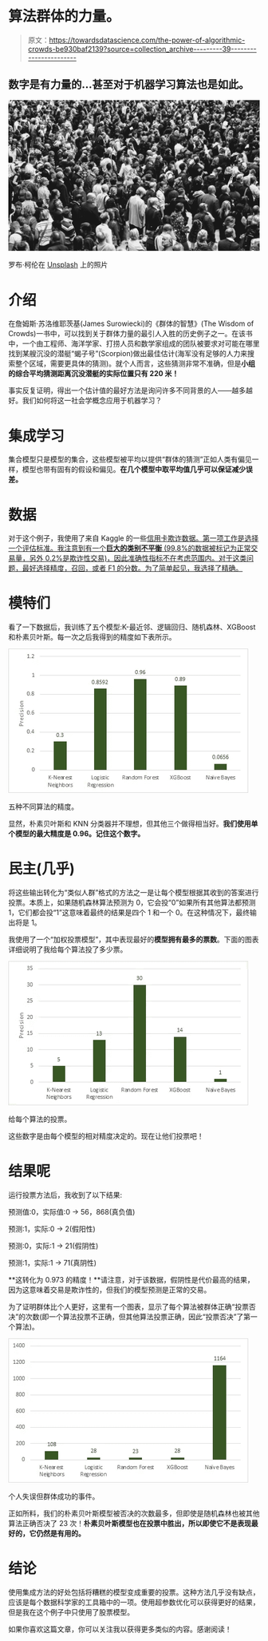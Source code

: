 # 算法群体的力量。

> 原文：<https://towardsdatascience.com/the-power-of-algorithmic-crowds-be930baf2139?source=collection_archive---------39----------------------->

## 数字是有力量的…甚至对于机器学习算法也是如此。

![](img/326768295b3f8e824f21a04a385a9ad2.png)

罗布·柯伦在 [Unsplash](https://unsplash.com/s/photos/crowd?utm_source=unsplash&utm_medium=referral&utm_content=creditCopyText) 上的照片

# 介绍

在詹姆斯·苏洛维耶茨基(James Surowiecki)的《群体的智慧》(The Wisdom of Crowds)一书中，可以找到关于群体力量的最引人入胜的历史例子之一。在该书中，一个由工程师、海洋学家、打捞人员和数学家组成的团队被要求对可能在哪里找到某艘沉没的潜艇“蝎子号”(Scorpion)做出最佳估计(海军没有足够的人力来搜索整个区域，需要更具体的猜测)。就个人而言，这些猜测非常不准确，但是**小组的综合平均猜测距离沉没潜艇的实际位置只有 220 米！**

事实反复证明，得出一个估计值的最好方法是询问许多不同背景的人——越多越好。我们如何将这一社会学概念应用于机器学习？

# 集成学习

集合模型只是模型的集合，这些模型被平均以提供“群体的猜测”正如人类有偏见一样，模型也带有固有的假设和偏见。**在几个模型中取平均值几乎可以保证减少误差。**

# 数据

对于这个例子，我使用了来自 Kaggle 的一些[信用卡欺诈数据。第一项工作是选择一个评估标准。我注意到有一个**巨大的类别不平衡** (99.8%的数据被标记为正常交易量，另外 0.2%是欺诈性交易)，因此准确性指标不在考虑范围内。对于这类问题，最好选择精度，召回，或者 F1 的分数。为了简单起见，我选择了精确。](https://www.kaggle.com/mlg-ulb/creditcardfraud)

# 模特们

看了一下数据后，我训练了五个模型:K-最近邻、逻辑回归、随机森林、XGBoost 和朴素贝叶斯。每一次之后我得到的精度如下表所示。

![](img/1a1aecdbdb2dcd4e88eb4a5a8919eabc.png)

五种不同算法的精度。

显然，朴素贝叶斯和 KNN 分类器并不理想，但其他三个做得相当好。**我们使用单个模型的最大精度是 0.96。记住这个数字。**

# 民主(几乎)

将这些输出转化为“类似人群”格式的方法之一是让每个模型根据其收到的答案进行投票。本质上，如果随机森林算法预测为 0，它会投“0”如果所有其他算法都预测 1，它们都会投“1”这意味着最终的结果是四个 1 和一个 0。在这种情况下，最终输出将是 1。

我使用了一个“加权投票模型”，其中表现最好的**模型拥有最多的票数**。下面的图表详细说明了我给每个算法投了多少票。

![](img/e9054fb42903b318c4b75c62f79ef4aa.png)

给每个算法的投票。

这些数字是由每个模型的相对精度决定的。现在让他们投票吧！

# 结果呢

运行投票方法后，我收到了以下结果:

预测值:0，实际值:0 → 56，868(真负值)

预测:1，实际:0 → 2(假阳性)

预测:0，实际:1 → 21(假阴性)

预测:1，实际:1 → 71(真阴性)

**这转化为 0.973 的精度！**请注意，对于该数据，假阴性是代价最高的结果，因为这意味着交易是欺诈性的，但我们的模型预测是正常的交易。

为了证明群体比个人更好，这里有一个图表，显示了每个算法被群体正确“投票否决”的次数(即一个算法投票不正确，但其他算法投票正确，因此“投票否决”了第一个算法)。

![](img/c85a0d4259f9d1b3c0f56ef22ee88e0f.png)

个人失误但群体成功的事件。

正如所料，我们的朴素贝叶斯模型被否决的次数最多，但即使是随机森林也被其他算法正确否决了 23 次！**朴素贝叶斯模型也在投票中胜出，所以即使它不是表现最好的，它仍然是有用的。**

# 结论

使用集成方法的好处包括将糟糕的模型变成重要的投票。这种方法几乎没有缺点，应该是每个数据科学家的工具箱中的一项。使用超参数优化可以获得更好的结果，但是我在这个例子中只使用了股票模型。

如果你喜欢这篇文章，你可以关注我以获得更多类似的内容。感谢阅读！